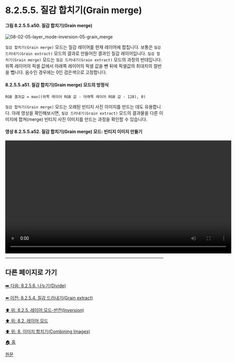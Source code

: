 # 8.2.5.5. 질감 합치기(Grain merge)
#### 그림 8.2.5.5.a50. 질감 합치기(Grain merge)
![08-02-05-layer_mode-inversion-05-grain_merge](https://github.com/wonder13662/gimp/assets/15767104/a25eb580-cb91-40bc-8230-c659500ec32f)

`질감 합치기(Grain merge)` 모드는 질감 레이어를 현재 레이어에 합칩니다. 보통은 `질감 드러내기(Grain extract)` 모드의 결과로 만들어진 결과인 질감 레이어입니다. `질감 합치기(Grain merge)` 모드는 `질감 드러내기(Grain extract)` 모드의 과정의 반대입니다. 위쪽 레이어의 픽셀 값에서 아래쪽 레이어의 픽셀 값을 뺀 뒤에 픽셀값의 최대치의 절반을 뺍니다. 음수인 경우에는 0인 검은색으로 고정합니다.

#### 8.2.5.5.a51. 질감 합치기(Grain merge) 모드의 방정식
```
RGB 결과값 = max((위쪽 레이어 RGB 값 - 아래쪽 레이어 RGB 값 - 128), 0)
```

`질감 합치기(Grain merge)` 모드는 오래된 빈티지 사진 이미지를 만드는 데도 유용합니다. 아래 영상을 확인해보시면, `질감 드러내기(Grain extract)` 모드의 결과물을 다른 이미지에 합쳐(merge) 빈티지 사진 이미지를 만드는 과정을 확인할 수 있습니다.

#### 영상 8.2.5.5.a52. 질감 합치기(Grain merge) 모드: 빈티지 이미지 만들기
<video controls="controls" width="720" src="https://github.com/wonder13662/gimp/assets/15767104/69d83c1d-786a-48f6-8577-a129b6a653d2"></video>

***

## 다른 페이지로 가기

[➡️ 다음: 8.2.5.6. 나누기(Divide)](./08-02-05-inversion-layer-modesx-06-divide.md)

[⬅️ 이전: 8.2.5.4. 질감 드러내기(Grain extract)](./08-02-05-inversion-layer-modesx-04-grain_extract.md)

[⬆️ 위: 8.2.5. 레이어 모드-반전(Inversion)](./08-02-05-inversion-layer-modes.md)

[⬆️ 위: 8.2. 레이어 모드](./08-02-00-layer-modes.md)

[⬆️ 위: 8. 이미지 합치기(Combining Images)](./08-00-combining-images.md)

[🏠 홈](./00-home.md)

[원문](https://docs.gimp.org/2.10/ko/layer-mode-group-inversion.html)